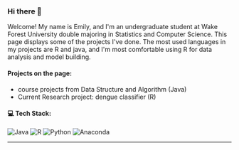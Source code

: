 ### Hi there 👋

Welcome! My name is Emily, and I'm an undergraduate student at Wake Forest University double majoring in Statistics and Computer Science. This page displays some of the projects I've done. The most used languages in my projects are R and java, and I'm most comfortable using R for data analysis and model building.

#### Projects on the page:
- course projects from Data Structure and Algorithm (Java)
- Current Research project: dengue classifier (R)

#### 💻 Tech Stack:
![Java](https://img.shields.io/badge/java-%23ED8B00.svg?style=for-the-badge&logo=java&logoColor=white) ![R](https://img.shields.io/badge/r-%23276DC3.svg?style=for-the-badge&logo=r&logoColor=white) ![Python](https://img.shields.io/badge/python-3670A0?style=for-the-badge&logo=python&logoColor=ffdd54) ![Anaconda](https://img.shields.io/badge/Anaconda-%2344A833.svg?style=for-the-badge&logo=anaconda&logoColor=white)





---


<!-- Proudly created with GPRM ( https://gprm.itsvg.in ) -->

<!--
**EmilyL2024/EmilyL2024** is a ✨ _special_ ✨ repository because its `README.md` (this file) appears on your GitHub profile.

Here are some ideas to get you started:

- 🔭 I’m currently working on ...
- 🌱 I’m currently learning ...
- 👯 I’m looking to collaborate on ...
- 🤔 I’m looking for help with ...
- 💬 Ask me about ...
- 📫 How to reach me: ...
- 😄 Pronouns: ...
- ⚡ Fun fact: ...
-->
